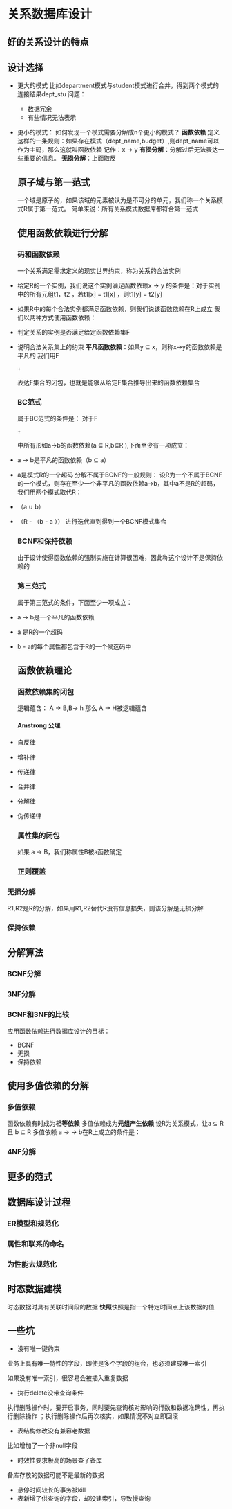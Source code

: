 # 关系数据库设计

## 好的关系设计的特点

## 设计选择

- 更大的模式 比如department模式与student模式进行合并，得到两个模式的连接结果dept_stu 问题：

  - 数据冗余
  - 有些情况无法表示

- 更小的模式： 如何发现一个模式需要分解成n个更小的模式？ **函数依赖** 定义这样的一条规则：如果存在模式（dept_name,budget）,则dept_name可以作为主码，那么这就叫函数依赖 记作：x → y **有损分解**：分解过后无法表达一些重要的信息。 **无损分解**：上面取反

  ## 原子域与第一范式

  一个域是原子的，如果该域的元素被认为是不可分的单元，我们称一个关系模式R属于第一范式。 简单来说：所有关系模式数据库都符合第一范式

  ## 使用函数依赖进行分解

  ### 码和函数依赖

  一个关系满足需求定义的现实世界约束，称为关系的合法实例

- 给定R的一个实例，我们说这个实例满足函数依赖x → y 的条件是：对于实例中的所有元组t1，t2 ，若t1[x] = t1[x] ，则t1[y] = t2[y]
- 如果R中的每个合法实例都满足函数依赖，则我们说该函数依赖在R上成立 我们以两种方式使用函数依赖：
- 判定关系的实例是否满足给定函数依赖集F
- 说明合法关系集上的约束 **平凡函数依赖**：如果y ⊆ x，则称x→y的函数依赖是平凡的 我们用F

  <sup>+</sup>

  表达F集合的闭包，也就是能够从给定F集合推导出来的函数依赖集合

  ### BC范式

  属于BC范式的条件是： 对于F

  <sup>+</sup>

  中所有形如a→b的函数依赖(a ⊆ R,b⊆R ),下面至少有一项成立：

- a → b是平凡的函数依赖（b ⊆ a）
- a是模式R的一个超码 分解不属于BCNF的一般规则： 设R为一个不属于BCNF的一个模式，则存在至少一个非平凡的函数依赖a→b，其中a不是R的超码，我们用两个模式取代R：
- （a ∪ b）
- （R - （b - a ）） 进行迭代直到得到一个BCNF模式集合

  ### BCNF和保持依赖

  由于设计使得函数依赖的强制实施在计算很困难，因此称这个设计不是保持依赖的

  ### 第三范式

  属于第三范式的条件，下面至少一项成立：

- a → b是一个平凡的函数依赖
- a 是R的一个超码
- b - a的每个属性都包含于R的一个候选码中

  ## 函数依赖理论

  ### 函数依赖集的闭包

  逻辑蕴含： A -> B,B-> h 那么 A -> H被逻辑蕴含

  #### Amstrong 公理

- 自反律

- 增补律
- 传递律
- 合并律
- 分解律
- 伪传递律

  ### 属性集的闭包

  如果 a → B，我们称属性B被a函数确定

  ### 正则覆盖

### 无损分解

R1,R2是R的分解，如果用R1,R2替代R没有信息损失，则该分解是无损分解

### 保持依赖

## 分解算法

### BCNF分解

### 3NF分解

### BCNF和3NF的比较

应用函数依赖进行数据库设计的目标：

- BCNF
- 无损
- 保持依赖

## 使用多值依赖的分解

### 多值依赖

函数依赖有时成为**相等依赖** 多值依赖成为**元组产生依赖** 设R为关系模式，让a ⊆ R 且 b ⊆ R 多值依赖 a -> -> b在R上成立的条件是：

### 4NF分解

## 更多的范式

## 数据库设计过程

### ER模型和规范化

### 属性和联系的命名

### 为性能去规范化

## 时态数据建模

时态数据时具有关联时间段的数据 **快照**快照是指一个特定时间点上该数据的值

## 一些坑

- 没有唯一键约束

业务上具有唯一特性的字段，即使是多个字段的组合，也必须建成唯一索引

如果没有唯一索引，很容易会被插入重复数据

- 执行delete没带查询条件

执行删除操作时，要开启事务，同时要先查询核对影响的行数和数据准确性，再执行删除操作 ；执行删除操作后再次核实，如果情况不对立即回滚

- 表结构修改没有兼容老数据

比如增加了一个非null字段

- 时效性要求极高的场景查了备库

备库存放的数据可能不是最新的数据

- 悬停时间较长的事务被kill
- 表新增了供查询的字段，却没建索引，导致慢查询